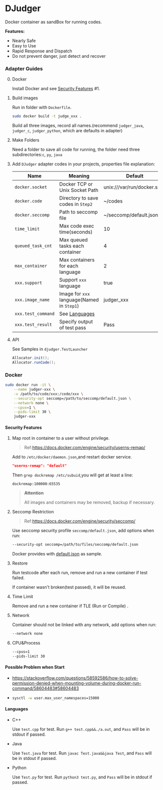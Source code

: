 # DJudger

Docker container as sandBox for running codes.

**Features:**

* Nearly Safe
* Easy to Use
* Rapid Response and Dispatch
* Do not prevent danger, just detect and recover

### Adapter Guides

0. Docker

   Install Docker and see [Security Features](#Security-Features) #1.

1. Build images

   Run in folder with `Dockerfile`.

   ```bash
   sudo docker build -t judge_xxx .
   ```

   Build all three images, record all names.(recommend `judger_java`, `judger_c`, `judger_python`, which are defaults in adapter)

2. Make Folders

   Need a folder to save all code for running, the folder need three subdirectories:`c`, `py`, `java`

3. Add `DJudger` adapter codes in your projects, properties file explanation:

   | Name               | Meaning                                    | Default                     |
   | ------------------ | ------------------------------------------ | --------------------------- |
   | `docker.socket`    | Docker TCP or Unix Socket Path             | unix:///var/run/docker.sock |
   | `docker.code`      | Directory to save codes in `Step2`         | ~/codes                     |
   | `docker.seccomp`   | Path to seccomp file                       | ~/seccomp/default.json      |
   | `time_limit`       | Max code exec time(seconds)                | 10                          |
   | `queued_task_cnt`  | Max queued tasks each container            | 4                           |
   | `max_container`    | Max containers for each language           | 2                           |
   | `xxx.support`      | Support `xxx` language                     | true                        |
   | `xxx.image_name`   | Image for `xxx` language(Named in `Step1`) | judger_xxx                  |
   | `xxx.test_command` | See [Languages](#languages)                |                             |
   | `xxx.test_result`  | Specify output of test pass                | Pass                        |

4. API

   See Samples in `djudger.TestLauncher`

   ```java
   Allocator.init();
   Allocator.runCode();
   ```

### Docker

```bash
sudo docker run -it \
    --name judger-xxx \
    -v /path/to/code/xxx:/code/xxx \
    --security-opt seccomp=/path/to/seccomp/default.json \
    --network none \
    --cpus=1 \
    --pids-limit 30 \
    judger-xxx
```

#### Security Features

1. Map root in container to a user without privilege.

   > Ref:https://docs.docker.com/engine/security/userns-remap/

   Add to `/etc/docker/daemon.json`,and restart docker service.

   ```json
   "userns-remap": "default"
   ```

   Then `grep dockremap /etc/subuid`,you will get at least a line:

   ```
   dockremap:100000:65535
   ```

   > **Attention**
   >
   > All images and containers may be removed, backup if necessary.

2. Seccomp Restriction

   > Ref:https://docs.docker.com/engine/security/seccomp/

   Use seccomp security profile `seccomp/default.json`, add options when run:

   ```bash
   --security-opt seccomp=/path/to/files/seccomp/default.json
   ```

   Docker provides with [default.json](https://github.com/moby/moby/blob/master/profiles/seccomp/default.json) as sample.

3. Restore

   Run testcode after each run, remove and run a new container if test failed.

   If container wasn't broken(test passed), it will be reused.

4. Time Limit

   Remove and run a new container if TLE (Run or Compile) .

5. Network

   Container should not be linked with any network, add options when run:

   ```bash
   --network none
   ```
   
6. CPU&Process

   ```bash
   --cpus=1
   --pids-limit 30
   ```

#### Possible Problem when Start

* https://stackoverflow.com/questions/58592586/how-to-solve-permission-denied-when-mounting-volume-during-docker-run-command/58604483#58604483

* ```bash
  sysctl -w user.max_user_namespaces=15000
  ```


#### Languages

* C++

  Use `test.cpp` for test. Run `g++ test.cpp&&./a.out`, and `Pass` will be in stdout if passed.

* Java

  Use `Test.java` for test. Run `javac Test.java&&java Test`, and `Pass` will be in stdout if passed.

* Python

  Use `Test.py` for test. Run `python3 test.py`, and `Pass` will be in stdout if passed.

